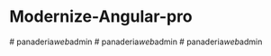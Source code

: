 # Modernize-Angular-pro
#   p a n a d e r i a _ w e b _ a d m i n  
 #   p a n a d e r i a _ w e b _ a d m i n  
 #   p a n a d e r i a _ w e b _ a d m i n  
 
